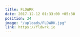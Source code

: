 ```yaml
---
title: FLDWRK
date: 2017-12-12 01:33:00 +05:30
position: 24
image: "/uploads/FLDWRK.jpg"
link: https://fldwrk.io
---
```


